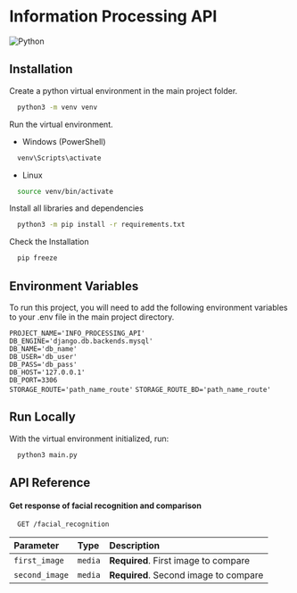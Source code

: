 # Information Processing API

![Python](https://img.shields.io/badge/Python-3.10.6-blue.svg)


## Installation

Create a python virtual environment in the main project folder.

```bash
  python3 -m venv venv
```

Run the virtual environment.

- Windows (PowerShell)
```bash
  venv\Scripts\activate
```

- Linux
```bash
  source venv/bin/activate
```

Install all libraries and dependencies

```bash
  python3 -m pip install -r requirements.txt
```

Check the Installation

```bash
  pip freeze
```

## Environment Variables

To run this project, you will need to add the following environment variables to your .env file in the main project directory.

`PROJECT_NAME='INFO_PROCESSING_API'`  
`DB_ENGINE='django.db.backends.mysql'`  
`DB_NAME='db_name'`  
`DB_USER='db_user'`  
`DB_PASS='db_pass'`  
`DB_HOST='127.0.0.1'`  
`DB_PORT=3306`  
`STORAGE_ROUTE='path_name_route'`
`STORAGE_ROUTE_BD='path_name_route'`


## Run Locally

With the virtual environment initialized, run:

```bash
  python3 main.py
```


## API Reference

#### Get response of facial recognition and comparison

```http
  GET /facial_recognition
```

| Parameter | Type     | Description                |
| :-------- | :------- | :------------------------- |
| `first_image` | `media` | **Required**. First image to compare |
| `second_image` | `media` | **Required**. Second image to compare |

